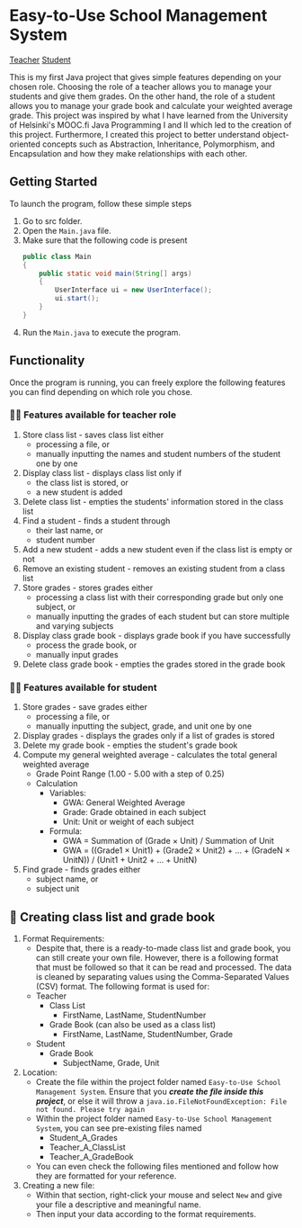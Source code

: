 # Easy-to-Use School Management System

[Teacher](#woman_teacher-features-available-for-teacher-role)
[Student](#student-features-available-for-student)

This is my first Java project that gives simple features depending on your chosen role. Choosing the role of
a teacher allows you to manage your students and give them grades. On the other hand, the role of a student allows you
to manage your grade book and calculate your weighted average grade. This project was inspired by what I have learned
from the University of Helsinki's MOOC.fi Java Programming I and II which led to the creation of this project.
Furthermore, I created this project to better understand object-oriented concepts such as Abstraction, Inheritance,
Polymorphism, and Encapsulation and how they make relationships with each other.

## Getting Started
To launch the program, follow these simple steps
1. Go to src folder.
2. Open the `Main.java` file.
3. Make sure that the following code is present
    ```java
    public class Main
    {
        public static void main(String[] args)
        {
            UserInterface ui = new UserInterface();
            ui.start();
        }
    }
    ```
4. Run the `Main.java` to execute the program.

## Functionality
Once the program is running, you can freely explore the following features you can find
depending on which role you chose.

### :woman_teacher: Features available for teacher role

1. Store class list - saves class list either
   - processing a file, or
   - manually inputting the names and student numbers of the student one by one
2. Display class list - displays class list only if
   - the class list is stored, or
   - a new student is added
3. Delete class list - empties the students' information stored in the class list
4. Find a student - finds a student through
   - their last name, or
   - student number
5. Add a new student - adds a new student even if the class list is empty or not
6. Remove an existing student - removes an existing student from a class list
7. Store grades - stores grades either
   - processing a class list with their corresponding grade but only one subject, or
   - manually inputting the grades of each student but can store multiple and varying subjects
8. Display class grade book - displays grade book if you have successfully
   - process the grade book, or
   - manually input grades
9. Delete class grade book - empties the grades stored in the grade book

### :student: Features available for student

1. Store grades - save grades either
   - processing a file, or
   - manually inputting the subject, grade, and unit one by one
2. Display grades - displays the grades only if a list of grades is stored
3. Delete my grade book - empties the student's grade book
4. Compute my general weighted average - calculates the total general weighted average
   - Grade Point Range (1.00 - 5.00 with a step of 0.25)
   - Calculation
      - Variables:
         - GWA: General Weighted Average
         - Grade: Grade obtained in each subject
         - Unit: Unit or weight of each subject
      - Formula:
         - GWA = Summation of (Grade × Unit) / Summation of Unit
         - GWA = ((Grade1 × Unit1) + (Grade2 × Unit2) + ... + (GradeN × UnitN)) / (Unit1 + Unit2 + ... + UnitN)
5. Find grade - finds grades either
   - subject name, or
   - subject unit

## :blue_book: Creating class list and grade book
1. Format Requirements:
   - Despite that, there is a ready-to-made class list and grade book, you can still create your own file. However, there
     is a following format that must be followed so that it can be read and processed. The data is cleaned by separating
     values using the Comma-Separated Values (CSV) format. The following format is used for:
   - Teacher
      - Class List
         - FirstName, LastName, StudentNumber
      - Grade Book (can also be used as a class list)
         - FirstName, LastName, StudentNumber, Grade
   - Student
      - Grade Book
         - SubjectName, Grade, Unit
2. Location:
   - Create the file within the project folder named `Easy-to-Use School Management System`. Ensure that you ***create
     the file inside this project***, or else it will throw a `java.io.FileNotFoundException: File not found. Please try again`
   - Within the project folder named `Easy-to-Use School Management System`, you can see pre-existing files named
      - Student_A_Grades
      - Teacher_A_ClassList
      - Teacher_A_GradeBook
   - You can even check the following files mentioned and follow how they are formatted for your reference.
3. Creating a new file:
   - Within that section, right-click your mouse and select `New` and give your file a descriptive and meaningful name.
   - Then input your data according to the format requirements.  
 
